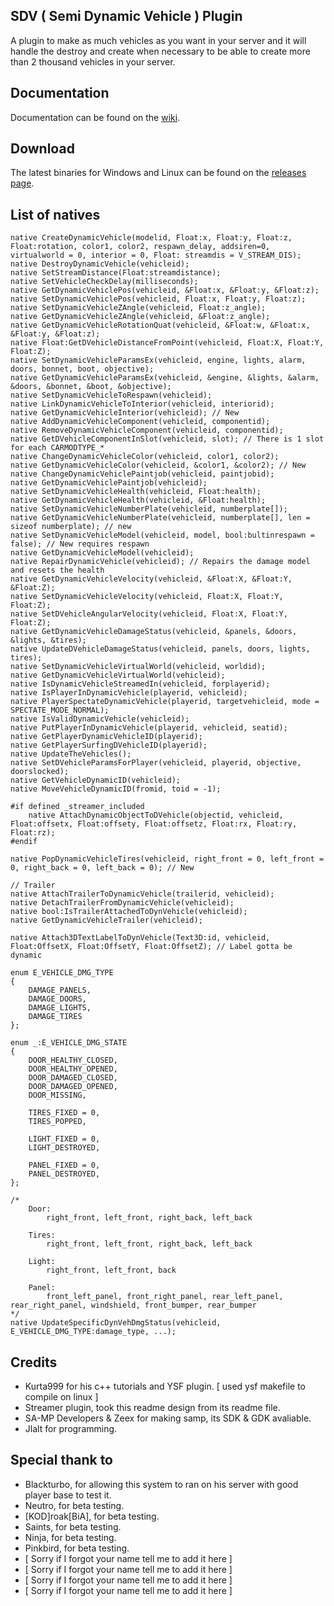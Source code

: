 ## SDV ( Semi Dynamic Vehicle ) Plugin

A plugin to make as much vehicles as you want in your server and it will handle the destroy and create when necessary to be able to create more than 2 thousand vehicles in your server.

## Documentation

Documentation can be found on the [wiki](https://github.com/Jlalt/SDV/wiki).

## Download

The latest binaries for Windows and Linux can be found on the [releases page](https://github.com/Jlalt/SDV/releases).

## List of natives
```pawn
native CreateDynamicVehicle(modelid, Float:x, Float:y, Float:z, Float:rotation, color1, color2, respawn_delay, addsiren=0, virtualworld = 0, interior = 0, Float: streamdis = V_STREAM_DIS);
native DestroyDynamicVehicle(vehicleid);
native SetStreamDistance(Float:streamdistance);
native SetVehicleCheckDelay(milliseconds);
native GetDynamicVehiclePos(vehicleid, &Float:x, &Float:y, &Float:z);
native SetDynamicVehiclePos(vehicleid, Float:x, Float:y, Float:z);
native SetDynamicVehicleZAngle(vehicleid, Float:z_angle);
native GetDynamicVehicleZAngle(vehicleid, &Float:z_angle);
native GetDynamicVehicleRotationQuat(vehicleid, &Float:w, &Float:x, &Float:y, &Float:z);
native Float:GetDVehicleDistanceFromPoint(vehicleid, Float:X, Float:Y, Float:Z);
native SetDynamicVehicleParamsEx(vehicleid, engine, lights, alarm, doors, bonnet, boot, objective);
native GetDynamicVehicleParamsEx(vehicleid, &engine, &lights, &alarm, &doors, &bonnet, &boot, &objective);
native SetDynamicVehicleToRespawn(vehicleid);
native LinkDynamicVehicleToInterior(vehicleid, interiorid);
native GetDynamicVehicleInterior(vehicleid); // New
native AddDynamicVehicleComponent(vehicleid, componentid);
native RemoveDynamicVehicleComponent(vehicleid, componentid);
native GetDVehicleComponentInSlot(vehicleid, slot); // There is 1 slot for each CARMODTYPE_*
native ChangeDynamicVehicleColor(vehicleid, color1, color2);
native GetDynamicVehicleColor(vehicleid, &color1, &color2); // New
native ChangeDynamicVehiclePaintjob(vehicleid, paintjobid);
native GetDynamicVehiclePaintjob(vehicleid);
native SetDynamicVehicleHealth(vehicleid, Float:health);
native GetDynamicVehicleHealth(vehicleid, &Float:health);
native SetDynamicVehicleNumberPlate(vehicleid, numberplate[]);
native GetDynamicVehicleNumberPlate(vehicleid, numberplate[], len = sizeof numberplate); // new
native SetDynamicVehicleModel(vehicleid, model, bool:bultinrespawn = false); // New requires respawn
native GetDynamicVehicleModel(vehicleid);
native RepairDynamicVehicle(vehicleid); // Repairs the damage model and resets the health
native GetDynamicVehicleVelocity(vehicleid, &Float:X, &Float:Y, &Float:Z);
native SetDynamicVehicleVelocity(vehicleid, Float:X, Float:Y, Float:Z);
native SetDVehicleAngularVelocity(vehicleid, Float:X, Float:Y, Float:Z);
native GetDynamicVehicleDamageStatus(vehicleid, &panels, &doors, &lights, &tires);
native UpdateDVehicleDamageStatus(vehicleid, panels, doors, lights, tires);
native SetDynamicVehicleVirtualWorld(vehicleid, worldid);
native GetDynamicVehicleVirtualWorld(vehicleid);
native IsDynamicVehicleStreamedIn(vehicleid, forplayerid);
native IsPlayerInDynamicVehicle(playerid, vehicleid);
native PlayerSpectateDynamicVehicle(playerid, targetvehicleid, mode = SPECTATE_MODE_NORMAL);
native IsValidDynamicVehicle(vehicleid);
native PutPlayerInDynamicVehicle(playerid, vehicleid, seatid);
native GetPlayerDynamicVehicleID(playerid);
native GetPlayerSurfingDVehicleID(playerid);
native UpdateTheVehicles();
native SetDVehicleParamsForPlayer(vehicleid, playerid, objective, doorslocked);
native GetVehicleDynamicID(vehicleid);
native MoveVehicleDynamicID(fromid, toid = -1);

#if defined _streamer_included
	native AttachDynamicObjectToDVehicle(objectid, vehicleid, Float:offsetx, Float:offsety, Float:offsetz, Float:rx, Float:ry, Float:rz);
#endif

native PopDynamicVehicleTires(vehicleid, right_front = 0, left_front = 0, right_back = 0, left_back = 0); // New

// Trailer
native AttachTrailerToDynamicVehicle(trailerid, vehicleid);
native DetachTrailerFromDynamicVehicle(vehicleid);
native bool:IsTrailerAttachedToDynVehicle(vehicleid);
native GetDynamicVehicleTrailer(vehicleid);

native Attach3DTextLabelToDynVehicle(Text3D:id, vehicleid, Float:OffsetX, Float:OffsetY, Float:OffsetZ); // Label gotta be dynamic

enum E_VEHICLE_DMG_TYPE
{
	DAMAGE_PANELS,
	DAMAGE_DOORS,
	DAMAGE_LIGHTS,
	DAMAGE_TIRES
};

enum _:E_VEHICLE_DMG_STATE
{
	DOOR_HEALTHY_CLOSED,
	DOOR_HEALTHY_OPENED,
	DOOR_DAMAGED_CLOSED,
	DOOR_DAMAGED_OPENED,
	DOOR_MISSING,

	TIRES_FIXED = 0,
	TIRES_POPPED,

	LIGHT_FIXED = 0,
	LIGHT_DESTROYED,

	PANEL_FIXED = 0,
	PANEL_DESTROYED,
};

/*
	Door:
		right_front, left_front, right_back, left_back

	Tires:
		right_front, left_front, right_back, left_back

	Light:
		right_front, left_front, back

	Panel:
		front_left_panel, front_right_panel, rear_left_panel, rear_right_panel, windshield, front_bumper, rear_bumper
*/
native UpdateSpecificDynVehDmgStatus(vehicleid, E_VEHICLE_DMG_TYPE:damage_type, ...);

```

## Credits
- Kurta999 for his c++ tutorials and YSF plugin. [ used ysf makefile to compile on linux ]
- Streamer plugin, took this readme design from its readme file.
- SA-MP Developers & Zeex for making samp, its SDK & GDK avaliable.
- Jlalt for programming.

## Special thank to
- Blackturbo, for allowing this system to ran on his server with good player base to test it.
- Neutro, for beta testing.
- [KOD]roak[BiA], for beta testing.
- Saints, for beta testing.
- Ninja, for beta testing.
- Pinkbird, for beta testing.
- [ Sorry if I forgot your name tell me to add it here ]
- [ Sorry if I forgot your name tell me to add it here ]
- [ Sorry if I forgot your name tell me to add it here ]
- [ Sorry if I forgot your name tell me to add it here ]
